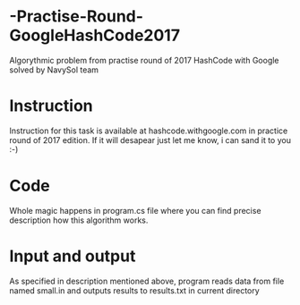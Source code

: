# -Practise-Round-GoogleHashCode2017
Algorythmic problem from practise round of 2017 HashCode with Google solved by NavySol team

# Instruction
Instruction for this task is available at hashcode.withgoogle.com in practice round of 2017 edition.
If it will desapear just let me know, i can sand it to you :-)

# Code
Whole magic happens in program.cs file where you can find precise description how this algorithm works.

# Input and output
As specified in description mentioned above, program reads data from file named small.in and outputs results to results.txt in current directory


